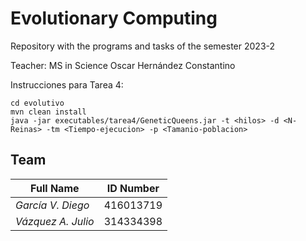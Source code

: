 # Evolutionary Computing

Repository with the programs and tasks of the semester 2023-2

Teacher: MS in Science Oscar Hernández Constantino

Instrucciones para Tarea 4:

    cd evolutivo
    mvn clean install
    java -jar executables/tarea4/GeneticQueens.jar -t <hilos> -d <N-Reinas> -tm <Tiempo-ejecucion> -p <Tamanio-poblacion>

## Team

| **Full Name**  | **ID Number**  |
|---|---|
|  *García V. Diego* | 416013719  |
|  *Vázquez A. Julio* |  314334398 |
